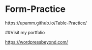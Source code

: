 # Form-Practice

https://upamm.github.io/Table-Practice/


##Visit my portfolio

https://wordpressbeyond.com/
